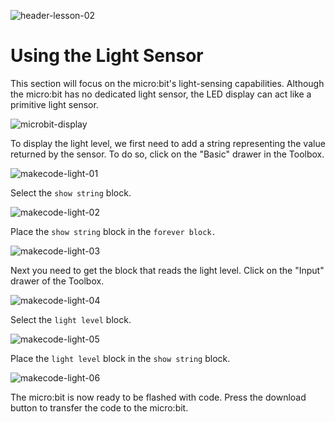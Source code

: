 ![header-lesson-02](assets/header-lesson-02.png)

# Using the Light Sensor

This section will focus on the micro:bit's light-sensing capabilities. Although the micro:bit has no dedicated light sensor, the LED display can act like a primitive light sensor.

![microbit-display](assets/microbit-display.png)

To display the light level, we first need to add a string representing the value returned by the sensor. To do so, click on the "Basic" drawer in the Toolbox.

![makecode-light-01](assets/makecode-light-01.png)

Select the `show string` block.

![makecode-light-02](assets/makecode-light-02.png)

Place the `show string` block in the `forever block.`

![makecode-light-03](assets/makecode-light-03.png)

Next you need to get the block that reads the light level. Click on the "Input" drawer of the Toolbox.

![makecode-light-04](assets/makecode-light-04.png)

Select the `light level` block.

![makecode-light-05](assets/makecode-light-05.png)

Place the `light level` block in the `show string` block.

![makecode-light-06](assets/makecode-light-06.png)

The micro:bit is now ready to be flashed with code. Press the download button to transfer the code to the micro:bit.
